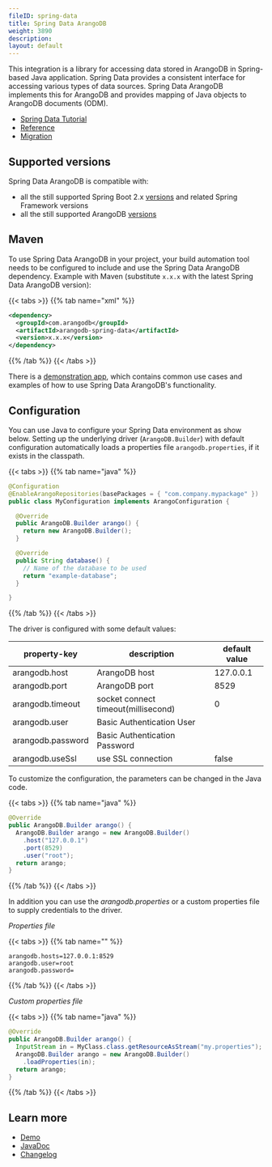 ```yaml
---
fileID: spring-data
title: Spring Data ArangoDB
weight: 3890
description: 
layout: default
---
```

This integration is a library for accessing data stored in ArangoDB in
Spring-based Java application. Spring Data provides a consistent interface for
accessing various types of data sources. Spring Data ArangoDB implements this
for ArangoDB and provides mapping of Java objects to ArangoDB documents (ODM).

- [Spring Data Tutorial](https://university.arangodb.com/courses/spring-data-tutorial)
- [Reference](reference/)
- [Migration](migration/)

## Supported versions

Spring Data ArangoDB is compatible with:
- all the still supported Spring Boot 2.x [versions](https://spring.io/projects/spring-boot#support)
  and related Spring Framework versions
- all the still supported ArangoDB [versions](https://www.arangodb.com/eol-notice)

## Maven

To use Spring Data ArangoDB in your project, your build automation tool needs to
be configured to include and use the Spring Data ArangoDB dependency.
Example with Maven (substitute `x.x.x` with the latest Spring Data ArangoDB version):

{{< tabs >}}
{{% tab name="xml" %}}
```xml
<dependency>
  <groupId>com.arangodb</groupId>
  <artifactId>arangodb-spring-data</artifactId>
  <version>x.x.x</version>
</dependency>
```
{{% /tab %}}
{{< /tabs >}}

There is a [demonstration app](https://github.com/arangodb/spring-data-demo), which contains common use cases and examples of how to use Spring Data ArangoDB's functionality.

## Configuration

You can use Java to configure your Spring Data environment as show below. Setting up the underlying driver (`ArangoDB.Builder`) with default configuration automatically loads a properties file `arangodb.properties`, if it exists in the classpath.

{{< tabs >}}
{{% tab name="java" %}}
```java
@Configuration
@EnableArangoRepositories(basePackages = { "com.company.mypackage" })
public class MyConfiguration implements ArangoConfiguration {

  @Override
  public ArangoDB.Builder arango() {
    return new ArangoDB.Builder();
  }

  @Override
  public String database() {
    // Name of the database to be used
    return "example-database";
  }

}
```
{{% /tab %}}
{{< /tabs >}}

The driver is configured with some default values:

| property-key      | description                         | default value |
| ----------------- | ----------------------------------- | ------------- |
| arangodb.host     | ArangoDB host                       | 127.0.0.1     |
| arangodb.port     | ArangoDB port                       | 8529          |
| arangodb.timeout  | socket connect timeout(millisecond) | 0             |
| arangodb.user     | Basic Authentication User           |
| arangodb.password | Basic Authentication Password       |
| arangodb.useSsl   | use SSL connection                  | false         |

To customize the configuration, the parameters can be changed in the Java code.

{{< tabs >}}
{{% tab name="java" %}}
```java
@Override
public ArangoDB.Builder arango() {
  ArangoDB.Builder arango = new ArangoDB.Builder()
    .host("127.0.0.1")
    .port(8529)
    .user("root");
  return arango;
}
```
{{% /tab %}}
{{< /tabs >}}

In addition you can use the _arangodb.properties_ or a custom properties file to supply credentials to the driver.

_Properties file_

{{< tabs >}}
{{% tab name="" %}}
```
arangodb.hosts=127.0.0.1:8529
arangodb.user=root
arangodb.password=
```
{{% /tab %}}
{{< /tabs >}}

_Custom properties file_

{{< tabs >}}
{{% tab name="java" %}}
```java
@Override
public ArangoDB.Builder arango() {
  InputStream in = MyClass.class.getResourceAsStream("my.properties");
  ArangoDB.Builder arango = new ArangoDB.Builder()
    .loadProperties(in);
  return arango;
}
```
{{% /tab %}}
{{< /tabs >}}
## Learn more

- [Demo](https://github.com/arangodb/spring-data-demo)
- [JavaDoc](http://arangodb.github.io/spring-data/)
- [Changelog](https://github.com/arangodb/spring-data/blob/master/ChangeLog.md#changelog)
